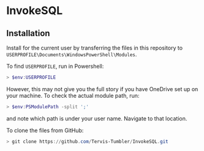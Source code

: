 # InvokeSQL

## Installation

Install for the current user by transferring the files in this repository to `USERPROFILE\Documents\WindowsPowerShell\Modules`.  

To find `USERPROFILE`, run in Powershell:

```powershell
> $env:USERPROFILE
```

However, this may not give you the full story if you have OneDrive set up on your machine. To check the actual module path, run:

```powershell
> $env:PSModulePath -split ';'
```

and note which path is under your user name. Navigate to that location.  

To clone the files from GitHub:

```powershell
> git clone https://github.com/Tervis-Tumbler/InvokeSQL.git
```
